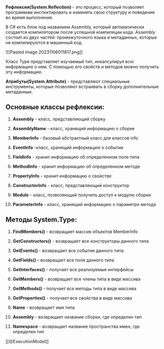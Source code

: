 **Рефлексия(System.Reflection)** - это процесс, который позволяет программам инспектировать и изменять свою структуру и поведение во время выполнения.

В C# есть блок под названием Assembly, который автоматически создается компилятором после успешной компиляции кода. Assembly состоит из двух частей: промежуточного языка и метаданных, которые не компилируются в машинный код.

![[Pasted image 20231106011817.png]]

Класс Type представляет изучаемый тип, инкапсулируя всю информацию о нем. С помощью его свойств и методов можно получить эту информацию.

**Атрибуты(System.Attribute)** - представляют специальные инструменты, которые позволяют встраивать в сборку дополнительные метаданные.

## Основные классы рефлексии:

1. **Assembly** - класс, представляющий сборку
    
2. **AssemblyName** - класс, хранящий информацию о сборке
    
3. **MemberInfo** - базовый абстрактный класc для классов info
    
4. **EventInfo** -класс, хранящий информацию о событии
    
5. **FieldInfo** - хранит информацию об определенном поле типа
    
6. **MethodInfo** - хранит информацию об определенном методе
    
7. **PropertyInfo** - хранит информацию о свойстве
    
8. **ConstructorInfo** - класс, представляющий конструктор
    
9. **Module** - класс, позволяющий получить доступ к модулю сборки
    
10. **ParameterInfo** - класс, хранящий информацию о параметре метода
    

## Методы System.Type:

1. **FindMembers()** - возвращает массив объектов MemberInfo
    
2. **GetConstructors()** - возвращает все конструкторы данного типа
    
3. **GetEvents()** - возвращает все события данного типа
    
4. **GetFields()** - возвращает все поля данного типа
    
5. **GetInterfaces()** - получает все реализуемые интерфейсы
    
6. **GetMembers()** - возвращает все члены типа в виде массива
    
7. **GetMethods()** - получает все методы типа в виде массива
    
8. **GetProperties()** - получает все свойства в виде массива
    
9. **Name** - возвращает имя типа
    
10. **Assembly** - возвращает название сборки, где определен тип
    
11. **Namespace** - возвращает название пространства имен, где определен тип

[[🟡ExecutionModel]]
